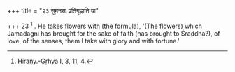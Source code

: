 +++
title = "२३ सुमनसः प्रतिगृह्णाति या"

+++
23 [^10] . He takes flowers with (the formula), '(The flowers) which Jamadagni has brought for the sake of faith (has brought to Śraddhā?), of love, of the senses, them I take with glory and with fortune.'


[^10]:  Hiraṇy.-Gṛhya I, 3, 11, 4.

